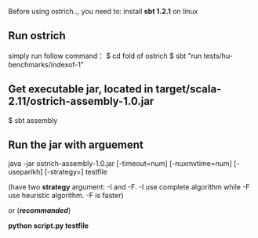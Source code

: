 Before using ostrich.., you need to:
install **sbt 1.2.1** on linux

Run ostrich
-------------------------
simply run follow command：
$ cd fold of ostrich
$ sbt "run tests/hu-benchmarks/indexof-1"


Get executable jar, located in target/scala-2.11/ostrich-assembly-1.0.jar
-------------------------------------------------------------------------
$ sbt assembly

Run the jar with arguement
--------------------------
java -jar  ostrich-assembly-1.0.jar [-timeout=num] [-nuxmvtime=num] [-useparikh] [-strategy=] testfile

(have two **strategy** argument: -I and -F. -I use complete algorithm while -F use heuristic algorithm. -F is faster)

or (***recommanded***)

**python script.py testfile**
